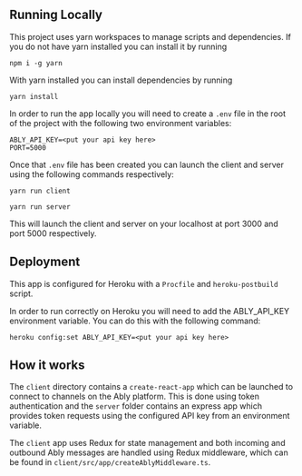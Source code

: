 ## Running Locally

This project uses yarn workspaces to manage scripts and dependencies. If you do not have yarn installed you can install it by running

```
npm i -g yarn
```

With yarn installed you can install dependencies by running

```
yarn install
```

In order to run the app locally you will need to create a `.env` file in the root of the project with the following two environment variables:

```
ABLY_API_KEY=<put your api key here>
PORT=5000
```

Once that `.env` file has been created you can launch the client and server using the following commands respectively:

```
yarn run client
```

```
yarn run server
```

This will launch the client and server on your localhost at port 3000 and port 5000 respectively.

## Deployment

This app is configured for Heroku with a `Procfile` and `heroku-postbuild` script.

In order to run correctly on Heroku you will need to add the ABLY_API_KEY environment variable. You can do this with the following command:

```
heroku config:set ABLY_API_KEY=<put your api key here>
```

## How it works

The `client` directory contains a `create-react-app` which can be launched to connect to channels on the Ably platform. This is done using token authentication and the `server` folder contains an express app which provides token requests using the configured API key from an environment variable.

The `client` app uses Redux for state management and both incoming and outbound Ably messages are handled using Redux middleware, which can be found in `client/src/app/createAblyMiddleware.ts`.
